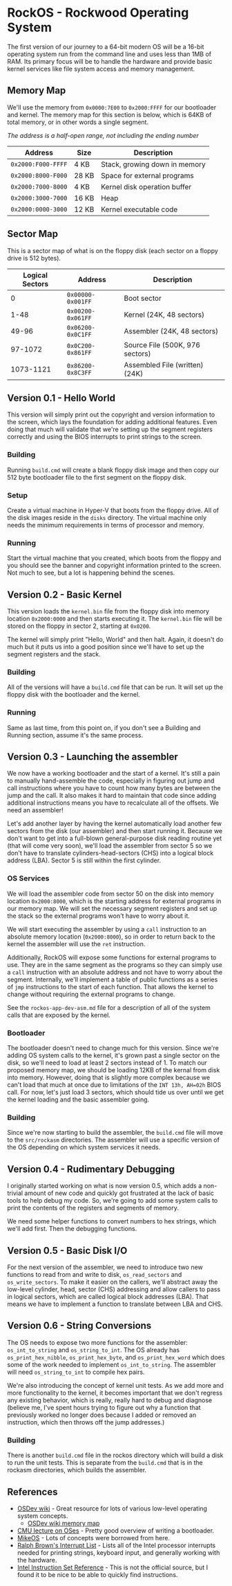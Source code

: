 # RockOS - Rockwood Operating System

The first version of our journey to a 64-bit modern OS will be a 16-bit
operating system run from the command line and uses less than 1MB of RAM. Its
primary focus will be to handle the hardware and provide basic kernel services
like file system access and memory management.

## Memory Map

We'll use the memory from `0x0000:7E00` to `0x2000:FFFF` for our bootloader and
kernel. The memory map for this section is below, which is 64KB of total memory,
or in other words a single segment.

_The address is a half-open range, not including the ending number_

| Address            | Size  | Description                   |
| ------------------ | ----- | ----------------------------- |
| `0x2000:F000-FFFF` | 4 KB  | Stack, growing down in memory |
| `0x2000:8000-F000` | 28 KB | Space for external programs   |
| `0x2000:7000-8000` | 4 KB  | Kernel disk operation buffer  |
| `0x2000:3000-7000` | 16 KB | Heap                          |
| `0x2000:0000-3000` | 12 KB | Kernel executable code        |

## Sector Map

This is a sector map of what is on the floppy disk (each sector on a floppy
drive is 512 bytes).

| Logical Sectors | Address           | Description                     |
| --------------- | ----------------- | ------------------------------- |
| 0               | `0x00000-0x001FF` | Boot sector                     |
| 1-48            | `0x00200-0x061FF` | Kernel (24K, 48 sectors)        |
| 49-96           | `0x06200-0x0C1FF` | Assembler (24K, 48 sectors)     |
| 97-1072         | `0x0C200-0x861FF` | Source File (500K, 976 sectors) |
| 1073-1121       | `0x86200-0x8C3FF` | Assembled File (written) (24K)  |

## Version 0.1 - Hello World

This version will simply print out the copyright and version information to the
screen, which lays the foundation for adding additional features. Even doing
that much will validate that we're setting up the segment registers correctly
and using the BIOS interrupts to print strings to the screen.

### Building

Running `build.cmd` will create a blank floppy disk image and then copy our 512
byte bootloader file to the first segment on the floppy disk.

### Setup

Create a virtual machine in Hyper-V that boots from the floppy drive. All of the
disk images reside in the `disks` directory. The virtual machine only needs the
minimum requirements in terms of processor and memory.

### Running

Start the virtual machine that you created, which boots from the floppy and you
should see the banner and copyright information printed to the screen. Not much
to see, but a lot is happening behind the scenes.

## Version 0.2 - Basic Kernel

This version loads the `kernel.bin` file from the floppy disk into memory
location `0x2000:0000` and then starts executing it. The `kernel.bin` file will
be stored on the floppy in sector 2, starting at `0x0200`.

The kernel will simply print "Hello, World" and then halt. Again, it doesn't do
much but it puts us into a good position since we'll have to set up the segment
registers and the stack.

### Building

All of the versions will have a `build.cmd` file that can be run. It will set up
the floppy disk with the bootloader and the kernel.

### Running

Same as last time, from this point on, if you don't see a Building and Running
section, assume it's the same process.

## Version 0.3 - Launching the assembler

We now have a working bootloader and the start of a kernel. It's still a pain to
manually hand-assemble the code, especially in figuring out jump and call
instructions where you have to count how many bytes are between the jump and the
call. It also makes it hard to maintain that code since adding additional
instructions means you have to recalculate all of the offsets. We need an
assembler!

Let's add another layer by having the kernel automatically load another few
sectors from the disk (our assembler) and then start running it. Because we
don't want to get into a full-blown general-purpose disk reading routine yet
(that will come very soon), we'll load the assembler from sector 5 so we don't
have to translate cylinders-head-sectors (CHS) into a logical block address
(LBA). Sector 5 is still within the first cylinder.

### OS Services

We will load the assembler code from sector 50 on the disk into memory location
`0x2000:8000`, which is the starting address for external programs in our memory
map. We will set the necessary segment registers and set up the stack so the
external programs won't have to worry about it.

We will start executing the assembler by using a `call` instruction to an
absolute memory location (`0x2000:8000`), so in order to return back to the
kernel the assembler will use the `ret` instruction.

Additionally, RockOS will expose some functions for external programs to use.
They are in the same segment as the programs so they can simply use a `call`
instruction with an absolute address and not have to worry about the segment.
Internally, we'll implement a table of public functions as a series of `jmp`
instructions to the start of each function. That allows the kernel to change
without requiring the external programs to change.

See the `rockos-app-dev-asm.md` file for a description of all of the system
calls that are exposed by the kernel.

### Bootloader

The bootloader doesn't need to change much for this version. Since we're adding
OS system calls to the kernel, it's grown past a single sector on the disk, so
we'll need to load at least 2 sectors instead of 1. To match our proposed memory
map, we should be loading 12KB of the kernal from disk into memory. However,
doing that is slightly more complex because we can't load that much at once due
to limitations of the `INT 13h, AH=02h` BIOS call. For now, let's just load 3
sectors, which should tide us over until we get the kernel loading and the basic
assembler going.

### Building

Since we're now starting to build the assembler, the `build.cmd` file will move
to the `src/rockasm` directories. The assembler will use a specific version of
the OS depending on which system services it needs.

## Version 0.4 - Rudimentary Debugging

I originally started working on what is now version 0.5, which adds a
non-trivial amount of new code and quickly got frustrated at the lack of basic
tools to help debug my code. So, we're going to add some system calls to print
the contents of the registers and segments of memory.

We need some helper functions to convert numbers to hex strings, which we'll add
first. Then the debugging functions.

## Version 0.5 - Basic Disk I/O

For the next version of the assembler, we need to introduce two new functions to
read from and write to disk, `os_read_sectors` and `os_write_sectors`. To make
it easier on the callers, we'll abstract away the low-level cylinder, head,
sector (CHS) addressing and allow callers to pass in logical sectors, which are
called logical block addresses (LBA). That means we have to implement a function
to translate between LBA and CHS.

## Version 0.6 - String Conversions

The OS needs to expose two more functions for the assembler: `os_int_to_string`
and `os_string_to_int`. The OS already has `os_print_hex_nibble`,
`os_print_hex_byte`, and `os_print_hex_word` which does some of the work needed
to implement `os_int_to_string`. The assembler will need `os_string_to_int` to
compile hex pairs.

We're also introducing the concept of kernel unit tests. As we add more and more
functionality to the kernel, it becomes important that we don't regress any
existing behavior, which is really, really hard to debug and diagnose (believe
me, I've spent hours trying to figure out why a function that previously worked
no longer does because I added or removed an instruction, which then throws off
the jump addresses.)

### Building
There is another `build.cmd` file in the rockos directory which will build a
disk to run the unit tests. This is separate from the `build.cmd` that is in the
rockasm directories, which builds the assembler.


## References

- [OSDev wiki](http://wiki.osdev.org) - Great resource for lots of various
  low-level operating system concepts.
  - [OSDev wiki memory map](http://wiki.osdev.org/Memory_Map_%28x86%29)
- [CMU lecture on OSes](http://www.cs.cmu.edu/~410-s07/p4/p4-boot.pdf) - Pretty
  good overview of writing a bootloader.
- [MikeOS](http://mikeos.sourceforge.net/) - Lots of concepts were borrowed from
  here.
- [Ralph Brown's Interrupt List](http://www.delorie.com/djgpp/doc/rbinter/) -
  Lists all of the Intel processor interrupts needed for printing strings,
  keyboard input, and generally working with the hardware.
- [Intel Instruction Set Reference](http://faydoc.tripod.com/cpu/index_a.htm) -
  This is not the official source, but I found it to be nice to be able to
  quickly find instructions.
